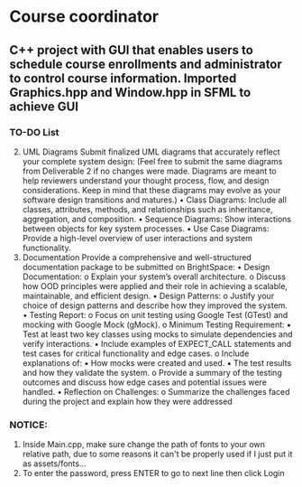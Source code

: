 # Course coordinator 
## C++ project with GUI that enables users to schedule course enrollments and administrator to control course information. Imported Graphics.hpp and Window.hpp in SFML to achieve GUI
### TO-DO List

2. UML Diagrams
Submit finalized UML diagrams that accurately reflect your complete system design:
(Feel free to submit the same diagrams from Deliverable 2 if no changes were made. Diagrams
are meant to help reviewers understand your thought process, flow, and design considerations.
Keep in mind that these diagrams may evolve as your software design transitions and matures.)
• Class Diagrams: Include all classes, attributes, methods, and relationships such as
inheritance, aggregation, and composition.
• Sequence Diagrams: Show interactions between objects for key system processes.
• Use Case Diagrams: Provide a high-level overview of user interactions and system
functionality.
3. Documentation
Provide a comprehensive and well-structured documentation package to be submitted on
BrightSpace:
• Design Documentation:
o Explain your system’s overall architecture.
o Discuss how OOD principles were applied and their role in achieving a scalable,
maintainable, and efficient design.
• Design Patterns:
o Justify your choice of design patterns and describe how they improved the
system.
• Testing Report:
o Focus on unit testing using Google Test (GTest) and mocking with Google
Mock (gMock).
o Minimum Testing Requirement:
▪ Test at least two key classes using mocks to simulate dependencies and
verify interactions.
▪ Include examples of EXPECT_CALL statements and test cases for critical
functionality and edge cases.
o Include explanations of:
▪ How mocks were created and used.
▪ The test results and how they validate the system.
o Provide a summary of the testing outcomes and discuss how edge cases and
potential issues were handled.
• Reflection on Challenges:
o Summarize the challenges faced during the project and explain how they were
addressed

### NOTICE: 
1. Inside Main.cpp, make sure change the path of fonts to your own relative path, due to some reasons it can't be properly used if I just put it as assets/fonts...
2. To enter the password, press ENTER to go to next line then click Login
